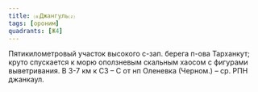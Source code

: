 ```yaml
---
title: ⒜Джангуль⒵
tags: [ороним]
quadrants: [Ж4]
---
```


Пятикилометровый участок высокого с-зап. берега п-ова Тарханкут; круто
спускается к морю оползневым скальным хаосом с фигурами выветривания. В 3-7 км к
СЗ – С от нп Оленевка (Черном.) – ср. РПН джанкаул.
